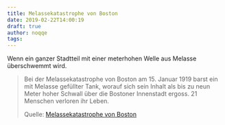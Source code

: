 ```yaml
---
title: Melassekatastrophe von Boston
date: 2019-02-22T14:00:19
draft: true
author: noqqe
tags:
---
```


Wenn ein ganzer Stadtteil mit einer meterhohen Welle aus Melasse überschwemmt
wird.

> Bei der Melassekatastrophe von Boston am 15. Januar 1919 barst ein mit Melasse
> gefüllter Tank, worauf sich sein Inhalt als bis zu neun Meter hoher Schwall
> über die Bostoner Innenstadt ergoss. 21 Menschen verloren ihr Leben.
>
> Quelle: [Melassekatastrophe von Boston](https://de.wikipedia.org/wiki/Melassekatastrophe_von_Boston)
